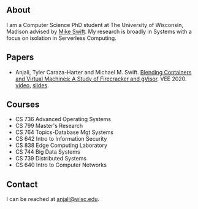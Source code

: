 ## About

I am a Computer Science PhD student at The University of Wisconsin, Madison advised by [Mike Swift](http://pages.cs.wisc.edu/~swift/). My research is broadly in Systems with a focus on isolation in Serverless Computing.


## Papers
- Anjali, Tyler Caraza-Harter and Michael M. Swift. [Blending Containers and Virtual Machines: A Study of Firecracker and gVisor](http://www.cs.wisc.edu/multifacet/papers/vee20_blending.pdf). VEE 2020. [video](https://www.youtube.com/watch?v=qSXbsdr08CQ), [slides](http://www.cs.wisc.edu/multifacet/papers/vee20_blending_talk.pdf).

## Courses
- CS 736 Advanced Operating Systems
- CS 799 Master's Research
- CS 764 Topics-Database Mgt Systems
- CS 642 Intro to Information Security
- CS 838 Edge Computing Laboratory
- CS 744 Big Data Systems
- CS 739 Distributed Systems
- CS 640 Intro to Computer Networks

## Contact
I can be reached at <anjali@wisc.edu>.
